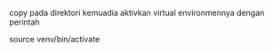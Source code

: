  copy pada direktori kemuadia aktivkan virtual environmennya dengan perintah

source venv/bin/activate